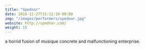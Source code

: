 ```yaml
---
title: "Spednar"
date: 2018-12-27T15:12:19-08:00
img: "/imagez/performers/spednar.jpg"
website: http://spednar.com/
weight: 15
---
```


a horrid fusion of musique concrete and malfunctioning enterprise.
